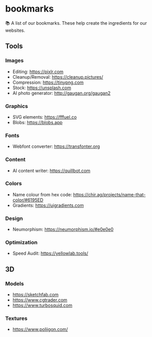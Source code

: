 # bookmarks
:books: A list of our bookmarks. These help create the ingredients for our websites.

## Tools

### Images
- Editing: https://pixlr.com
- Cleanup/Removal: https://cleanup.pictures/
- Compression: https://tinypng.com
- Stock: https://unsplash.com
- AI photo generator: http://gaugan.org/gaugan2

### Graphics
- SVG elements: https://fffuel.co
- Blobs: https://blobs.app

### Fonts
- Webfont converter: https://transfonter.org

### Content
- AI content writer: https://quillbot.com

### Colors
- Name colour from hex code: https://chir.ag/projects/name-that-color/#6195ED
- Gradients: https://uigradients.com

### Design
- Neumorphism: https://neumorphism.io/#e0e0e0

### Optimization
- Speed Audit: https://yellowlab.tools/

## 3D

### Models
- https://sketchfab.com
- https://www.cgtrader.com
- https://www.turbosquid.com

### Textures
- https://www.poliigon.com/
